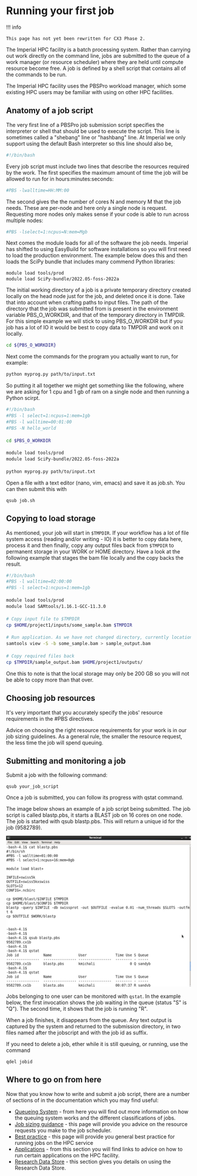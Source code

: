# Running your first job

!!! info

    This page has not yet been rewritten for CX3 Phase 2.

The Imperial HPC facility is a batch processing system. Rather than carrying out work directly on the command line, jobs are submitted to the queue of a work manager (or resource scheduler) where they are held until compute resource become free. A job is defined by a shell script that contains all of the commands to be run.

The Imperial HPC facility uses the PBSPro workload manager, which some existing HPC users may be familiar with using on other HPC facilities.


## Anatomy of a job script

The very first line of a PBSPro job submission script specifies the interpreter or shell that should be used to execute the script. This line is sometimes called a "shebang" line or "hashbang" line. At Imperial we only support using the default Bash interpreter so this line should also be,

```bash
#!/bin/bash
```

Every job script must include two lines that describe the resources required by the work. The first specifies the maximum amount of time the job will be allowed to run for in hours:minutes:seconds:

```bash
#PBS -lwalltime=HH:MM:00
```

The second gives the the number of cores N and memory M that the job needs. These are per-node and here only a single node is request. Requesting more nodes only makes sense if your code is able to run across multiple nodes:

```bash
#PBS -lselect=1:ncpus=N:mem=Mgb
```

Next comes the module loads for all of the software the job needs. Imperial has shifted to using EasyBuild for software installations so you will first need to load the production environment. The example below does this and then loads the SciPy bundle that includes many commend Python libraries:

```console
module load tools/prod
module load SciPy-bundle/2022.05-foss-2022a
```

The initial working directory of a job is a private temporary directory created locally on the head node just for the job, and deleted once it is done. Take that into account when crafting paths to input files. The path of the directory that the job was submitted from is present in the environment variable PBS_O_WORKDIR, and that of the temporary directory in TMPDIR. For this simple example we will stick to using PBS_O_WORKDIR but if you job has a lot of IO it would be best to copy data to TMPDIR and work on it locally.

```bash
cd ${PBS_O_WORKDIR}
```

Next come the commands for the program you actually want to run, for example:

```bash
python myprog.py path/to/input.txt
```

So putting it all together we might get something like the following, where we are asking for 1 cpu and 1 gb of ram on a single node and then running a Python scirpt.

```bash
#!/bin/bash
#PBS -l select=1:ncpus=1:mem=1gb
#PBS -l walltime=00:01:00
#PBS -N hello_world
 
cd $PBS_O_WORKDIR
 
module load tools/prod
module load SciPy-bundle/2022.05-foss-2022a
 
python myprog.py path/to/input.txt
```

Open a file with a text editor (nano, vim, emacs) and save it as job.sh. You can then submit this with 

```console
qsub job.sh
```

## Copying to load storage

As mentioned, your job will start in `$TMPDIR`. If your workflow has a lot of file system access (reading and/or writing - IO) it is better to copy data here, process it and then finally, copy any output files back from `$TMPDIR` to permanent storage in your WORK or HOME directory. Have a look at the following example that stages the bam file locally and the copy backs the result. 

```bash
#!/bin/bash
#PBS -l walltime=02:00:00
#PBS -l select=1:ncpus=1:mem=1gb
  
module load tools/prod
module load SAMtools/1.16.1-GCC-11.3.0
  
# Copy input file to $TMPDIR
cp $HOME/project1/inputs/some_sample.bam $TMPDIR
  
# Run application. As we have not changed directory, currently location is $TMPDIR
samtools view -S -b some_sample.bam > sample_output.bam
  
# Copy required files back
cp $TMPDIR/sample_output.bam $HOME/project1/outputs/
```

One this to note is that the local storage may only be 200 GB so you will not be able to copy more than that over.

## Choosing job resources

It's very important that you accurately specify the jobs' resource requirements in the #PBS directives.

Advice on choosing the right resource requirements for your work is in our job sizing guidelines. As a general rule, the smaller the resource request, the less time the job will spend queuing.

## Submitting and monitoring a job
Submit a job with the following command:

```console
qsub your_job_script
```

Once a job is submitted, you can follow its progress with qstat command. 

The image below shows an example of a job script being submitted.  The job script is called blastp.pbs, it starts a BLAST job on 16 cores on one node.  The job is started with qsub blastp.pbs. This will return a unique id for the job (9582789). 

![Qsub Blast](img/running-your-first-job-blast.jpg)

Jobs belonging to one user can be monitored with `qstat`. In the example below, the first invocation shows the job waiting in the queue (status "S" is "Q"). The second time, it shows that the job is running "R".

When a job finishes, it disappears from the queue. Any text output is captured by the system and returned to the submission directory, in two files named after the jobscript and with the job id as suffix.

If you need to delete a job, ether while it is still queuing, or running, use the command

```console
qdel jobid
```

## Where to go on from here

Now that you know how to write and submit a job script, there are a number of sections of in the documentation which you may find useful:

* [Queueing System](../queues/index.md) - from here you will find out more information on how the queuing system works and the different classifications of jobs. 
* [Job sizing guidance](../queues/job-sizing-guidance.md) - this page will provide you advice on the resource requests you make to the job scheduler.
* [Best practice](../best-practice.md) - this page will provide you general best practice for running jobs on the HPC service
* [Applications](../applications/index.md) - from this section you will find links to advice on how to run certain applications on the HPC facility.
* [Research Data Store](../../rds/index.md) - this section gives you details on using the Research Data Store.
